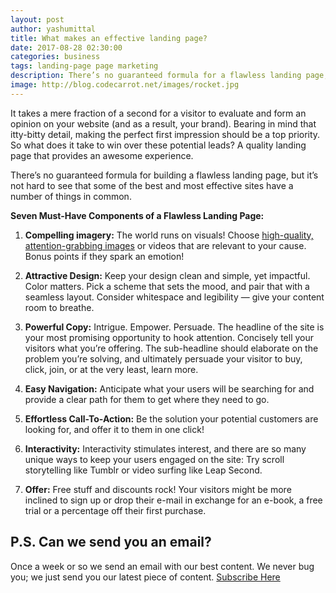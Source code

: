 ```yaml
---
layout: post
author: yashumittal
title: What makes an effective landing page?
date: 2017-08-28 02:30:00
categories: business
tags: landing-page page marketing
description: There’s no guaranteed formula for a flawless landing page, but it’s not hard to see that the best and most effective sites have a few things in common.
image: http://blog.codecarrot.net/images/rocket.jpg
---
```


It takes a mere fraction of a second for a visitor to evaluate and form an opinion on your website (and as a result, your brand). Bearing in mind that itty-bitty detail, making the perfect first impression should be a top priority. So what does it take to win over these potential leads? A quality landing page that provides an awesome experience.

There’s no guaranteed formula for building a flawless landing page, but it’s not hard to see that some of the best and most effective sites have a number of things in common.

**Seven Must-Have Components of a Flawless Landing Page:**

1. **Compelling imagery:** The world runs on visuals! Choose [high-quality, attention-grabbing images](https://unsplash.com) or videos that are relevant to your cause. Bonus points if they spark an emotion!

2. **Attractive Design:** Keep your design clean and simple, yet impactful. Color matters. Pick a scheme that sets the mood, and pair that with a seamless layout. Consider whitespace and legibility — give your content room to breathe.

3. **Powerful Copy:** Intrigue. Empower. Persuade. The headline of the site is your most promising opportunity to hook attention. Concisely tell your visitors what you’re offering. The sub-headline should elaborate on the problem you’re solving, and ultimately persuade your visitor to buy, click, join, or at the very least, learn more.

4. **Easy Navigation:** Anticipate what your users will be searching for and provide a clear path for them to get where they need to go.

5. **Effortless Call-To-Action:** Be the solution your potential customers are looking for, and offer it to them in one click!

6. **Interactivity:** Interactivity stimulates interest, and there are so many unique ways to keep your users engaged on the site: Try scroll storytelling like Tumblr or video surfing like Leap Second.

7. **Offer:** Free stuff and discounts rock! Your visitors might be more inclined to sign up or drop their e-mail in exchange for an e-book, a free trial or a percentage off their first purchase.

## P.S. Can we send you an email?

Once a week or so we send an email with our best content. We never bug you; we just send you our latest piece of content. <a href="#subscribe">Subscribe Here</a>
